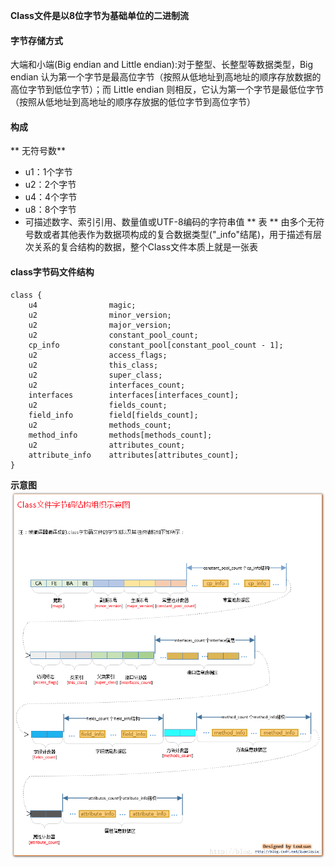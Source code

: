 **Class文件是以8位字节为基础单位的二进制流**

#### 字节存储方式
大端和小端\(Big endian and Little endian\):对于整型、长整型等数据类型，Big endian 认为第一个字节是最高位字节（按照从低地址到高地址的顺序存放数据的高位字节到低位字节）；而 Little endian 则相反，它认为第一个字节是最低位字节（按照从低地址到高地址的顺序存放据的低位字节到高位字节）

#### 构成

** 无符号数**

* u1：1个字节
* u2：2个字节
* u4：4个字节
* u8：8个字节
* 可描述数字、索引引用、数量值或UTF-8编码的字符串值
  ** 表 **
  由多个无符号数或者其他表作为数据项构成的复合数据类型\("\_info"结尾\)，用于描述有层次关系的复合结构的数据，整个Class文件本质上就是一张表

#### class字节码文件结构
```
class {
    u4                magic;
    u2                minor_version;
    u2                major_version;
    u2                constant_pool_count;
    cp_info           constant_pool[constant_pool_count - 1];
    u2                access_flags;
    u2                this_class;
    u2                super_class;
    u2                interfaces_count;
    interfaces        interfaces[interfaces_count];
    u2                fields_count;
    field_info        field[fields_count];
    u2                methods_count;
    method_info       methods[methods_count];
    u2                attributes_count;
    attribute_info    attributes[attributes_count];
}
```
**示意图**
![](/assets/201708092326.png)



